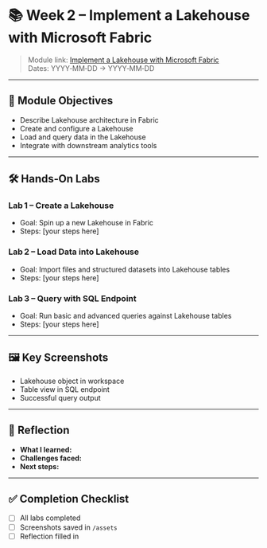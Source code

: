 # 📚 Week 2 – Implement a Lakehouse with Microsoft Fabric

> Module link: [Implement a Lakehouse with Microsoft Fabric](https://learn.microsoft.com/en-us/training/modules/implement-lakehouse-fabric/)  
> Dates: YYYY‑MM‑DD → YYYY‑MM‑DD

---

## 🎯 Module Objectives
- Describe Lakehouse architecture in Fabric
- Create and configure a Lakehouse
- Load and query data in the Lakehouse
- Integrate with downstream analytics tools

---

## 🛠 Hands‑On Labs

### Lab 1 – Create a Lakehouse
- Goal: Spin up a new Lakehouse in Fabric
- Steps: [your steps here]

### Lab 2 – Load Data into Lakehouse
- Goal: Import files and structured datasets into Lakehouse tables
- Steps: [your steps here]

### Lab 3 – Query with SQL Endpoint
- Goal: Run basic and advanced queries against Lakehouse tables
- Steps: [your steps here]

---

## 🖼 Key Screenshots
- Lakehouse object in workspace
- Table view in SQL endpoint
- Successful query output

---

## 💭 Reflection
- **What I learned:**  
- **Challenges faced:**  
- **Next steps:**

---

## ✅ Completion Checklist
- [ ] All labs completed
- [ ] Screenshots saved in `/assets`
- [ ] Reflection filled in
